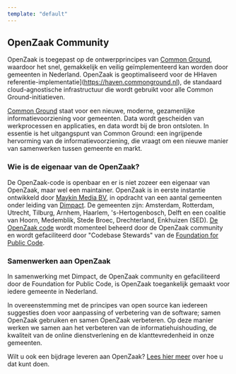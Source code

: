 ```yaml
---
template: "default"
---
```


## OpenZaak Community

OpenZaak is toegepast op de ontwerpprincipes van [Common Ground](https://www.commonground.nl), waardoor het snel, gemakkelijk en veilig geïmplementeerd kan worden door gemeenten in Nederland. OpenZaak is geoptimaliseerd voor de HHaven referentie-implementatie](https://haven.commonground.nl), de standaard cloud-agnostische infrastructuur die wordt gebruikt voor alle Common Ground-initiatieven.

[Common Ground](https://www.commonground.nl) staat voor een nieuwe, moderne, gezamenlijke informatievoorziening voor gemeenten. Data wordt gescheiden van werkprocessen en applicaties, en data wordt bij de bron ontsloten. In essentie is het uitgangspunt van Common Ground: een ingrijpende hervorming van de informatievoorziening, die vraagt ​​om een ​​nieuwe manier van samenwerken tussen gemeente en markt.

### Wie is de eigenaar van de OpenZaak?

De OpenZaak-code is openbaar en er is niet zozeer een eigenaar van OpenZaak, maar wel een maintainer. OpenZaak is in eerste instantie ontwikkeld door [Maykin Media BV](https://www.maykinmedia.nl), in opdracht van een aantal gemeenten onder leiding van [Dimpact](https://www.dimpact.nl). De gemeenten zijn: Amsterdam, Rotterdam, Utrecht, Tilburg, Arnhem, Haarlem, 's-Hertogenbosch, Delft en een coalitie van Hoorn, Medemblik, Stede Broec, Drechterland, Enkhuizen (SED). [De OpenZaak code](https://github.com/open-zaak) wordt momenteel beheerd door de OpenZaak community en wordt gefaciliteerd door "Codebase Stewards" van de [Foundation for Public Code](https://publiccode.net).

### Samenwerken aan OpenZaak

In samenwerking met Dimpact, de OpenZaak community en gefaciliteerd door de Foundation for Public Code, is OpenZaak toegankelijk gemaakt voor iedere gemeente in Nederland.

In overeenstemming met de principes van open source kan iedereen suggesties doen voor aanpassing of verbetering van de software; samen OpenZaak gebruiken en samen OpenZaak verbeteren. Op deze manier werken we samen aan het verbeteren van de informatiehuishouding, de kwaliteit van de online dienstverlening en de klanttevredenheid in onze gemeenten.

Wilt u ook een bijdrage leveren aan OpenZaak? [Lees hier meer](/using-openzaak/) over hoe u dat kunt doen.
